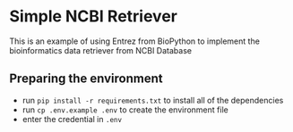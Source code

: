 # Simple NCBI Retriever
This is an example of using Entrez from BioPython to implement the bioinformatics data retriever from NCBI Database

## Preparing the environment
- run `pip install -r requirements.txt` to install all of the dependencies
- run `cp .env.example .env` to create the environment file
- enter the credential in `.env`
